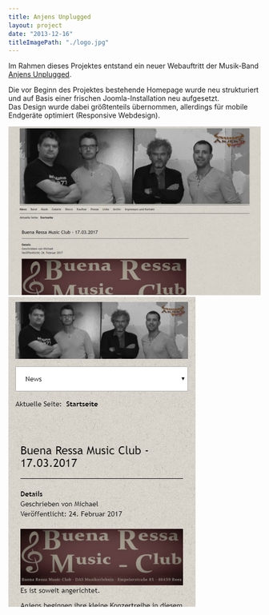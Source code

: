 ```yaml
---
title: Anjens Unplugged
layout: project
date: "2013-12-16"
titleImagePath: "./logo.jpg"
---
```

Im Rahmen dieses Projektes entstand ein neuer Webauftritt der Musik-Band <a href="https://anjensunplugged.de/" target="_blank">Anjens Unplugged</a>.

Die vor Beginn des Projektes bestehende Homepage wurde neu strukturiert und auf Basis einer frischen Joomla-Installation neu aufgesetzt.<br/>
Das Design wurde dabei größtenteils übernommen, allerdings für mobile Endgeräte optimiert (Responsive Webdesign).

<image-gallery>
    <img src="./anjens_2.png"/>
    <img src="./anjens_1.png"/>
</image-gallery>